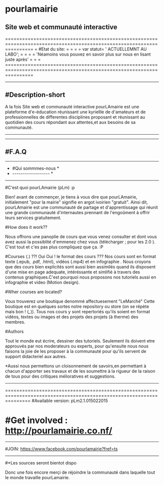 # pourlamairie
Site web et communauté interactive
---------------------------------------------------------------------------------------------------------------------

======================================================================================================================
=                                           #Etat du site:                                                           =
=                                                                                                                    =
=                                   var statut= ' ACTUELLEMNT AU LABO';                                              =
=                                                                                                                    =
=                  'Néamoins vous pouvez en savoir plus sur nous en lisant juste après'                              =
=                                                                                                                    = ======================================================================================================================


****************************************************************************
#Description-short
--------------------
A la fois Site web et communauté interactive
pourLAmairie est une plateforme d'e-éducation
réunissant une kyriellle de d'amateurs
et de professionnelles de differentes disciplines
proposant et réunissant au quotidien des cours
répondant aux attentes,et aux besoins de sa communauté.
***************************************************************************

---------------------------------------------------------------------------
#F.A.Q
---------------------------------------------------------------------------
***************************************************************************
* #Qui sommmes-nous                                                       *
* -------------------                                                     *
***************************************************************************

#C'est quoi pourLAmairie (pLm) :p

Bien! avant de commençer, je tiens à vous dire que pourLAmairie, initialement "pour la mairie" signifie en argot ivoirien "gratuit".
Ainsi dit, pourLAmairie est une communauté de partage et d'apprentissage qui réunit une grande communauté
d'internautes prennant de l'engoûment à offrir leurs services gratuitement.

#How does it work?? 

Nous offrons une panoplie de cours que vous venez consulter et dont vous avez aussi la possiblité d'emmenez chez vous 
(télécharger ; pour les 2.0 ). C'est tout  et c'es pas plus compliquez que ça. :P

#Courses (*.*) ??!
Oui Oui ! le format des cours ???
Nos cours sont en format texte (.epub, .pdf, .html), vidéos (.mp4)  et en infographie .
Nous croyons que des cours bien explicités sont aussi bien assimilés quand ils disposent d'une mise en page adequate, intéréssante et simlifié à travers des contenus graphiques.C'est pourquoi nous proposons nos tutoriels aussi en infographie et video (Motion design).

#Wher courses are located?

Vous trouverez une boutique denommé affectuesement "LeMarché"
Cette boutique est en quelques sortes notre repository ou store (on se répète mais bon ! (*_*)).
Tous nos cours y sont repertoriés qu'ils soient en format vidéos, textes ou images et des projets des projets (à therme) des membres.

#Authors

Tout le monde eut écrire, dessiner des tutoriels.
Seulement ils doivent  etre approuvés par nos moderateurs ou experts, pour qu'ensuite nous nous 
faisons la joie de les proposer à la communauté pour qu'ils servent de support didacteriel aux autres.

*Aussi nous permettons un cloisonnement de savoirs,en permettant à chacun d'apporter ses travaux et de les soumettre à la rigueur de la raison de tous pour des critiques mélioratives et suggestions.

----------------------------------------------------------------------------------------------------------------------

=====================================================================================================================
#Available version: pLm2.1.015022015

#Get involved     : http://pourlamairie.co.nf/
=====================================================================================================================

*********************************************************************************************************************
#JOIN: https://www.facebook.com/pourlamairie?fref=ts
*********************************************************************************************************************


#*Les sources seront bientot dispo


Donc une fois encore merçi de réjoindre la communauté dans laquelle tout le monde travaille pourLamairie.


